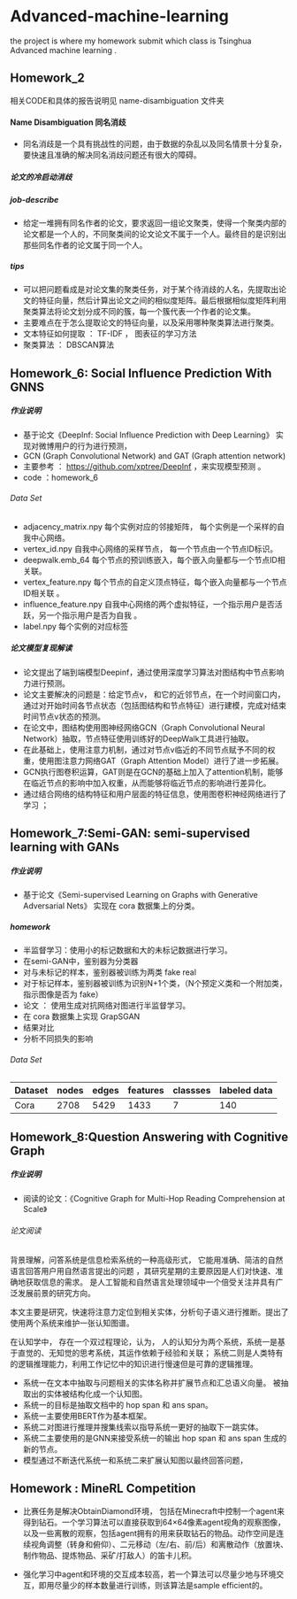 # Advanced-machine-learning
the project is where my homework submit which class is  Tsinghua Advanced machine learning .

## Homework_2
相关CODE和具体的报告说明见 name-disambiguation 文件夹
#### Name Disambiguation   同名消歧
- 同名消歧是一个具有挑战性的问题，由于数据的杂乱以及同名情景十分复杂，要快速且准确的解决同名消歧问题还有很大的障碍。 

#####  论文的冷启动消歧 
##### job-describe 
- 给定一堆拥有同名作者的论文，要求返回一组论文聚类，使得一个聚类内部的论文都是一个人的，不同聚类间的论文论文不属于一个人。最终目的是识别出那些同名作者的论文属于同一个人。 

##### tips 
- 可以把问题看成是对论文集的聚类任务，对于某个待消歧的人名，先提取出论文的特征向量，然后计算出论文之间的相似度矩阵。最后根据相似度矩阵利用聚类算法将论文划分成不同的簇，每一个簇代表一个作者的论文集。
- 主要难点在于怎么提取论文的特征向量，以及采用哪种聚类算法进行聚类。  
- 文本特征如何提取 ： TF-IDF ， 图表征的学习方法
- 聚类算法 ： DBSCAN算法  

## Homework_6: Social Influence Prediction With GNNS 

##### 作业说明
- 基于论文《DeepInf: Social Influence Prediction with Deep Learning》 实现对微博用户的行为进行预测，
- GCN (Graph Convolutional Network) and GAT (Graph attention network)
- 主要参考 ： https://github.com/xptree/DeepInf ，来实现模型预测 。 
- code ：homework_6
###### Data Set 
- adjacency_matrix.npy   每个实例对应的邻接矩阵， 每个实例是一个采样的自我中心网络。
- vertex_id.npy   自我中心网络的采样节点， 每一个节点由一个节点ID标识。
- deepwalk.emb_64   每个节点的预训练嵌入，每个嵌入向量都与一个节点ID相关联。
- vertex_feature.npy  每个节点的自定义顶点特征，每个嵌入向量都与一个节点ID相关联 。
- influence_feature.npy  自我中心网络的两个虚拟特征，一个指示用户是否活跃，另一个指示用户是否为自我 。 
- label.npy  每个实例的对应标签 

##### 论文模型复现解读
- 论文提出了端到端模型Deepinf，通过使用深度学习算法对图结构中节点影响力进行预测。 
- 论文主要解决的问题是：给定节点v， 和它的近邻节点，在一个时间窗口内，通过对开始时间各节点状态（包括图结构和节点特征）进行建模，完成对结束时间节点v状态的预测。 
- 在论文中，图结构使用图神经网络GCN（Graph Convolutional Neural Network）抽取，节点特征使用训练好的DeepWalk工具进行抽取。
- 在此基础上，使用注意力机制，通过对节点v临近的不同节点赋予不同的权重，使用图注意力网络GAT（Graph Attention Model）进行了进一步拓展。
- GCN执行图卷积运算，GAT则是在GCN的基础上加入了attention机制，能够在临近节点的影响中加入权重，从而能够将临近节点的影响进行差异化。
- 通过结合网络的结构特征和用户层面的特征信息，使用图卷积神经网络进行了学习 ；

## Homework_7:Semi-GAN: semi-supervised learning with GANs

##### 作业说明
- 基于论文《Semi-supervised Learning on Graphs with Generative Adversarial Nets》 实现在 cora 数据集上的分类。 

##### homework  
- 半监督学习：使用小的标记数据和大的未标记数据进行学习。
- 在semi-GAN中，鉴别器为分类器 
- 对与未标记的样本，鉴别器被训练为两类  fake real
- 对于标记样本，鉴别器被训练为识别N+1个类，（N个预定义类和一个附加类，指示图像是否为 fake）
- 论文 ： 使用生成对抗网络对图进行半监督学习。
- 在 cora 数据集上实现 GrapSGAN 
- 结果对比 
- 分析不同损失的影响 

###### Data Set 

Dataset | nodes  | edges | features | classses | labeled data 
---  |---   | ---  | --- |--- |---
Cora | 2708 | 5429 | 1433 | 7 | 140 


## Homework_8:Question Answering with Cognitive Graph

##### 作业说明
- 阅读的论文：《Cognitive Graph for Multi-Hop Reading Comprehension at Scale》

###### 论文阅读
背景理解，问答系统是信息检索系统的一种高级形式， 它能用准确、简洁的自然语言回答用户用自然语言提出的问题 ，其研究星期的主要原因是人们对快速、准确地获取信息的需求。 是人工智能和自然语言处理领域中一个倍受关注并具有广泛发展前景的研究方向。

本文主要是研究，快速将注意力定位到相关实体，分析句子语义进行推断。提出了使用两个系统来维护一张认知图谱。

在认知学中， 存在一个双过程理论，认为， 人的认知分为两个系统，系统一是基于直觉的、无知觉的思考系统，其运作依赖于经验和关联； 系统二则是人类特有的逻辑推理能力，利用工作记忆中的知识进行慢速但是可靠的逻辑推理。

- 系统一在文本中抽取与问题相关的实体名称并扩展节点和汇总语义向量。 被抽取出的实体被结构化成一个认知图。 
- 系统一的目标是抽取文档中的 hop span 和 ans span。
- 系统一主要使用BERT作为基本框架。
- 系统二对图进行推理并搜集线索以指导系统一更好的抽取下一跳实体。
- 系统二主要使用的是GNN来接受系统一的输出 hop span 和 ans span 生成的新的节点。
- 模型通过不断迭代系统一和系统二来扩展认知图以最终回答问题，

## Homework : MineRL Competition 

- 比赛任务是解决ObtainDiamond环境， 包括在Minecraft中控制一个agent来得到钻石。一个学习算法可以直接获取到64×64像素agent视角的观察图像，以及一些离散的观察，包括agent拥有的用来获取钻石的物品。动作空间是连续视角调整（转身和俯仰）、二元移动（左/右、前/后）和离散动作（放置块、制作物品、提炼物品、采矿/打敌人）的笛卡儿积。


- 强化学习中agent和环境的交互成本较高，若一个算法可以尽量少地与环境交互，即用尽量少的样本数量进行训练，则该算法是sample efficient的。



